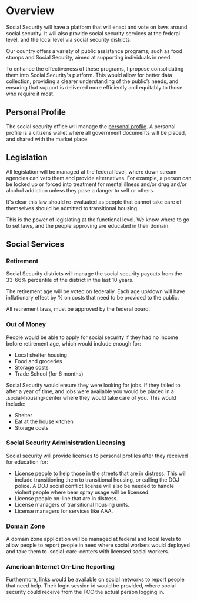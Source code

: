 # Overview

Social Security will have a platform that will enact and vote on laws around social security. It will also provide social security services at the federal level, and the local level via social security districts.

Our country offers a variety of public assistance programs, such as food stamps and Social Security, aimed at supporting individuals in need.

To enhance the effectiveness of these programs, I propose consolidating them into Social Security's platform. This would allow for better data collection, providing a clearer understanding of the public’s needs, and ensuring that support is delivered more efficiently and equitably to those who require it most.

## Personal Profile

The social security office will manage the [personal profile](./personal-profile/). A personal profile is a citizens wallet where all government documents will be placed, and shared with the market place.

## Legislation

All legislation will be managed at the federal level, where down stream agencies can veto them and provide alternatives. For example, a person can be locked up or forced into treatment for mental illness and/or drug and/or alcohol addiction unless they pose a danger to self or others.

It's clear this law should re-evaluated as people that cannot take care of themselves should be admitted to transitional housing.

This is the power of legislating at the functional level. We know where to go to set laws, and the people approving are educated in their domain.

## Social Services

### Retirement

Social Security districts will manage the social security payouts from the 33-66% percentile of the district in the last 10 years.

The retirement age will be voted on federally. Each age up/down will have inflationary effect by % on costs that need to be provided to the public.

All retirement laws, must be approved by the federal board.

### Out of Money

People would be able to apply for social security if they had no income before retirement age, which would include enough for:

- Local shelter housing
- Food and groceries
- Storage costs
- Trade School (for 6 months)

Social Security would ensure they were looking for jobs. If they failed to after a year of time, and jobs were available you would be placed in a .social-housing-center where they would take care of you. This would include:

- Shelter
- Eat at the house kitchen
- Storage costs

### Social Security Administration Licensing

Social security will provide licenses to personal profiles after they received for education for:

- License people to help those in the streets that are in distress. This will include transitioning them to transitional housing, or calling the DOJ police. A DOJ social conflict license will also be needed to handle violent people where bear spray usage will be licensed.
- License people on-line that are in distress.
- License managers of transitional housing units.
- License managers for services like AAA.

### Domain Zone

A domain zone application will be managed at federal and local levels to allow people to report people in need where social workers would deployed and take them to .social-care-centers with licensed social workers.

### American Internet On-Line Reporting

Furthermore, links would be available on social networks to report people that need help. Their login session id would be provided, where social security could receive from the FCC the actual person logging in.
